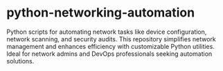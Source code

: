 # python-networking-automation
Python scripts for automating network tasks like device configuration, network scanning, and security audits. This repository simplifies network management and enhances efficiency with customizable Python utilities. Ideal for network admins and DevOps professionals seeking automation solutions.
